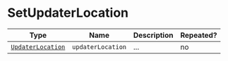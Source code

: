# SetUpdaterLocation

Type|Name|Description|Repeated?
-|-|-|-
[`UpdaterLocation`](../enums/updaterlocation)|`updaterLocation`|...|no